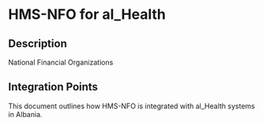 # HMS-NFO for al_Health

## Description

National Financial Organizations

## Integration Points

This document outlines how HMS-NFO is integrated with al_Health systems in Albania.
